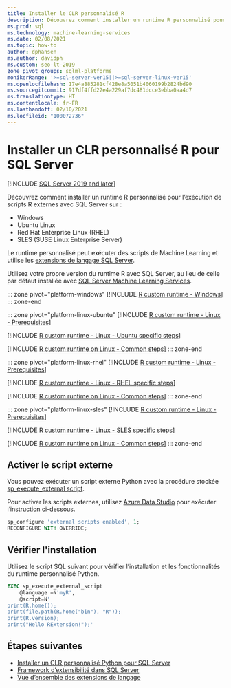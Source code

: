 ```yaml
---
title: Installer le CLR personnalisé R
description: Découvrez comment installer un runtime R personnalisé pour SQL Server à l’aide des extensions de langage. Le runtime Python personnalisé peut exécuter des scripts de Machine Learning.
ms.prod: sql
ms.technology: machine-learning-services
ms.date: 02/08/2021
ms.topic: how-to
author: dphansen
ms.author: davidph
ms.custom: seo-lt-2019
zone_pivot_groups: sqlml-platforms
monikerRange: '>=sql-server-ver15||>=sql-server-linux-ver15'
ms.openlocfilehash: 17e4a885281cf428e8a5051b4060199b2824bd90
ms.sourcegitcommit: 917df4ffd22e4a229af7dc481dcce3ebba0aa4d7
ms.translationtype: HT
ms.contentlocale: fr-FR
ms.lasthandoff: 02/10/2021
ms.locfileid: "100072736"
---
```

# <a name="install-an-r-custom-runtime-for-sql-server"></a>Installer un CLR personnalisé R pour SQL Server

[!INCLUDE [SQL Server 2019 and later](../../includes/applies-to-version/sqlserver2019.md)]

Découvrez comment installer un runtime R personnalisé pour l’exécution de scripts R externes avec SQL Server sur :

+ Windows
+ Ubuntu Linux
+ Red Hat Enterprise Linux (RHEL)
+ SLES (SUSE Linux Enterprise Server)

Le runtime personnalisé peut exécuter des scripts de Machine Learning et utilise les [extensions de langage SQL Server](../../language-extensions/language-extensions-overview.md).

Utilisez votre propre version du runtime R avec SQL Server, au lieu de celle par défaut installée avec [SQL Server Machine Learning Services](../sql-server-machine-learning-services.md).

::: zone pivot="platform-windows"
[!INCLUDE [R custom runtime - Windows](includes/custom-runtime-r-windows.md)]
::: zone-end

::: zone pivot="platform-linux-ubuntu"
[!INCLUDE [R custom runtime - Linux - Prerequisites](includes/custom-runtime-r-linux-prerequisites.md)]

[!INCLUDE [R custom runtime - Linux - Ubuntu specific steps](includes/custom-runtime-r-linux-ubuntu.md)]

[!INCLUDE [R custom runtime on Linux - Common steps](includes/custom-runtime-r-linux-common.md)]
::: zone-end

::: zone pivot="platform-linux-rhel"
[!INCLUDE [R custom runtime - Linux - Prerequisites](includes/custom-runtime-r-linux-prerequisites.md)]

[!INCLUDE [R custom runtime - Linux - RHEL specific steps](includes/custom-runtime-r-linux-rhel.md)]

[!INCLUDE [R custom runtime on Linux - Common steps](includes/custom-runtime-r-linux-common.md)]
::: zone-end

::: zone pivot="platform-linux-sles"
[!INCLUDE [R custom runtime - Linux - Prerequisites](includes/custom-runtime-r-linux-prerequisites.md)]

[!INCLUDE [R custom runtime - Linux - SLES specific steps](includes/custom-runtime-r-linux-sles.md)]

[!INCLUDE [R custom runtime on Linux - Common steps](includes/custom-runtime-r-linux-common.md)]
::: zone-end

## <a name="enable-external-script"></a>Activer le script externe

Vous pouvez exécuter un script externe Python avec la procédure stockée [sp_execute_external script](../../relational-databases/system-stored-procedures/sp-execute-external-script-transact-sql.md).

Pour activer les scripts externes, utilisez [Azure Data Studio](../../azure-data-studio/what-is-azure-data-studio.md) pour exécuter l’instruction ci-dessous.

```sql
sp_configure 'external scripts enabled', 1;
RECONFIGURE WITH OVERRIDE;  
```

## <a name="verify-installation"></a>Vérifier l'installation

Utilisez le script SQL suivant pour vérifier l’installation et les fonctionnalités du runtime personnalisé Python.

```sql
EXEC sp_execute_external_script
    @language =N'myR',
    @script=N'
print(R.home());
print(file.path(R.home("bin"), "R"));
print(R.version);
print("Hello RExtension!");'
```

## <a name="next-steps"></a>Étapes suivantes

+ [Installer un CLR personnalisé Python pour SQL Server](custom-runtime-python.md)
+ [Framework d’extensibilité dans SQL Server](../concepts/extensibility-framework.md)
+ [Vue d’ensemble des extensions de langage](../../language-extensions/language-extensions-overview.md)